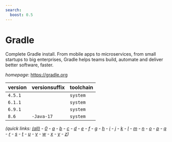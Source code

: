 ```yaml
---
search:
  boost: 0.5
---
```

# Gradle

Complete Gradle install. From mobile apps to microservices, from small startups to big enterprises, Gradle helps teams build, automate and deliver better software, faster.

*homepage*: <https://gradle.org>

version | versionsuffix | toolchain
--------|---------------|----------
``4.5.1`` |  | ``system``
``6.1.1`` |  | ``system``
``6.9.1`` |  | ``system``
``8.6`` | ``-Java-17`` | ``system``


*(quick links: [(all)](../index.md) - [0](../0/index.md) - [a](../a/index.md) - [b](../b/index.md) - [c](../c/index.md) - [d](../d/index.md) - [e](../e/index.md) - [f](../f/index.md) - [g](../g/index.md) - [h](../h/index.md) - [i](../i/index.md) - [j](../j/index.md) - [k](../k/index.md) - [l](../l/index.md) - [m](../m/index.md) - [n](../n/index.md) - [o](../o/index.md) - [p](../p/index.md) - [q](../q/index.md) - [r](../r/index.md) - [s](../s/index.md) - [t](../t/index.md) - [u](../u/index.md) - [v](../v/index.md) - [w](../w/index.md) - [x](../x/index.md) - [y](../y/index.md) - [z](../z/index.md))*

